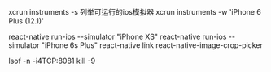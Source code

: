 xcrun instruments -s 列举可运行的ios模拟器
xcrun instruments -w 'iPhone 6 Plus (12.1)'

react-native run-ios --simulator "iPhone XS"
react-native run-ios --simulator "iPhone 6s Plus"
react-native link react-native-image-crop-picker

lsof -n -i4TCP:8081
kill -9 